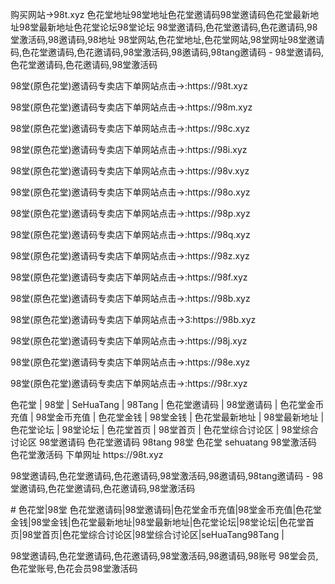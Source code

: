 购买网站→98t.xyz 色花堂地址98堂地址色花堂邀请码98堂邀请码色花堂最新地址98堂最新地址色花堂论坛98堂论坛 98堂邀请码,色花堂邀请码,色花邀请码,98堂激活码,98邀请码,98地址 98堂网站,色花堂地址,色花堂网站,98堂网址98堂邀请码,色花堂邀请码,色花邀请码,98堂激活码,98邀请码,98tang邀请码 - 98堂邀请码,色花堂邀请码,色花邀请码,98堂激活码

<p>98堂(原色花堂)邀请码专卖店下单网站点击→:https://98t.xyz</p>
<p>98堂(原色花堂)邀请码专卖店下单网站点击→:https://98m.xyz</p>
<p>98堂(原色花堂)邀请码专卖店下单网站点击→:https://98c.xyz</p>
<p>98堂(原色花堂)邀请码专卖店下单网站点击→:https://98i.xyz</p>
<p>98堂(原色花堂)邀请码专卖店下单网站点击→:https://98v.xyz</p>
<p>98堂(原色花堂)邀请码专卖店下单网站点击→:https://98o.xyz</p>
<p>98堂(原色花堂)邀请码专卖店下单网站点击→:https://98p.xyz</p>
<p>98堂(原色花堂)邀请码专卖店下单网站点击→:https://98q.xyz</p>
<p>98堂(原色花堂)邀请码专卖店下单网站点击→:https://98z.xyz</p>
<p>98堂(原色花堂)邀请码专卖店下单网站点击→:https://98f.xyz</p>
<p>98堂(原色花堂)邀请码专卖店下单网站点击→:https://98b.xyz</p>
<p>98堂(原色花堂)邀请码专卖店下单网站点击→3:https://98b.xyz</p>
<p>98堂(原色花堂)邀请码专卖店下单网站点击→:https://98j.xyz</p>
<p>98堂(原色花堂)邀请码专卖店下单网站点击→:https://98e.xyz</p>
<p>98堂(原色花堂)邀请码专卖店下单网站点击→:https://98r.xyz</p>

<p>色花堂 | 98堂 | SeHuaTang | 98Tang | 色花堂邀请码 | 98堂邀请码 | 色花堂金币充值 | 98堂金币充值 | 色花堂金钱 | 98堂金钱 | 色花堂最新地址 | 98堂最新地址 | 色花堂论坛 | 98堂论坛 | 色花堂首页 | 98堂首页 | 色花堂综合讨论区 | 98堂综合讨论区
98堂邀请码 色花堂邀请码 98tang 98堂 色花堂 sehuatang 98堂激活码 色花堂激活码 下单网址 https://98t.xyz</p>
<p>98堂邀请码,色花堂邀请码,色花邀请码,98堂激活码,98邀请码,98tang邀请码 - 98堂邀请码,色花堂邀请码,色花邀请码,98堂激活码</p>


<p># 色花堂|98堂 色花堂邀请码|98堂邀请码|色花堂金币充值|98堂金币充值|色花堂金钱|98堂金钱|色花堂最新地址|98堂最新地址|色花堂论坛|98堂论坛|色花堂首页|98堂首页|色花堂综合讨论区|98堂综合讨论区|seHuaTang98Tang |</p>
98堂邀请码,色花堂邀请码,色花邀请码,98堂激活码,98邀请码,98账号 98堂会员,色花堂账号,色花会员98堂激活码
